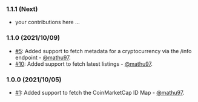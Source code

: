 ### 1.1.1 (Next)

- your contributions here ...

### 1.1.0 (2021/10/09)

- [#5](https://github.com/koffeefinance/coinmarketcap-ruby-client/pull/5): Added support to fetch metadata for a cryptocurrency via the /info endpoint - [@mathu97](https://github.com/mathu97).
- [#10](https://github.com/koffeefinance/coinmarketcap-ruby-client/pull/10): Added support to fetch latest listings - [@mathu97](https://github.com/mathu97).

### 1.0.0 (2021/10/05)

- [#1](https://github.com/koffeefinance/coinmarketcap-ruby-client/pull/1): Added support to fetch the CoinMarketCap ID Map - [@mathu97](https://github.com/mathu97).

